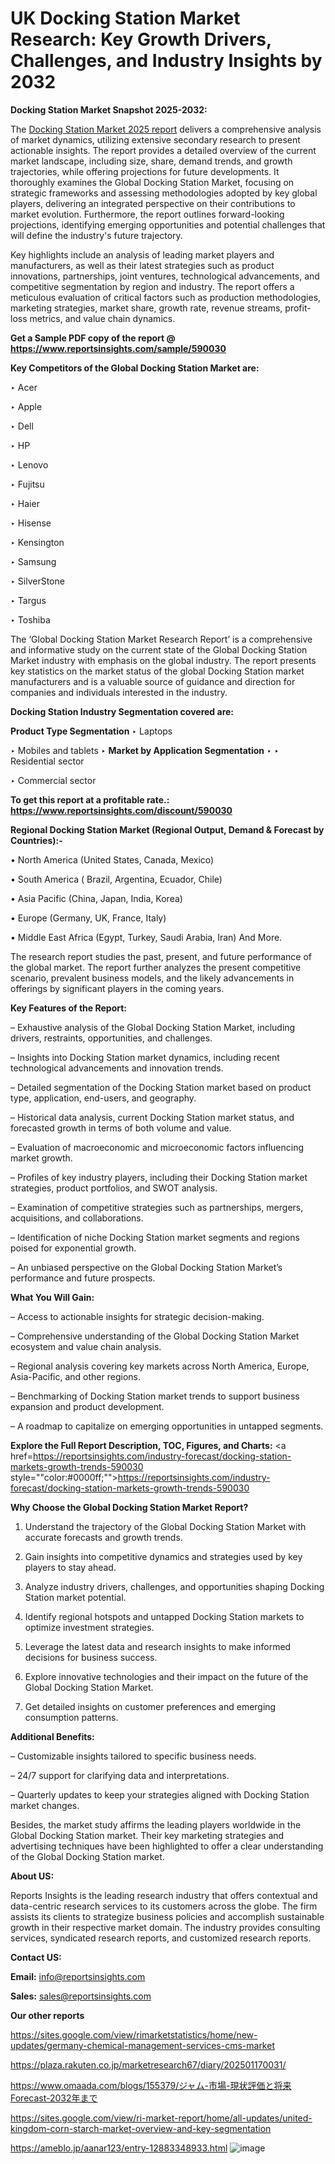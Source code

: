 # UK Docking Station Market Research: Key Growth Drivers, Challenges, and Industry Insights by 2032

<strong>Docking Station Market Snapshot 2025-2032:</strong>

The <a href=https://www.reportsinsights.com/sample/590030>Docking Station Market 2025 report</a> delivers a comprehensive analysis of market dynamics, utilizing extensive secondary research to present actionable insights. The report provides a detailed overview of the current market landscape, including size, share, demand trends, and growth trajectories, while offering projections for future developments. It thoroughly examines the Global Docking Station Market, focusing on strategic frameworks and assessing methodologies adopted by key global players, delivering an integrated perspective on their contributions to market evolution. Furthermore, the report outlines forward-looking projections, identifying emerging opportunities and potential challenges that will define the industry's future trajectory.

Key highlights include an analysis of leading market players and manufacturers, as well as their latest strategies such as product innovations, partnerships, joint ventures, technological advancements, and competitive segmentation by region and industry. The report offers a meticulous evaluation of critical factors such as production methodologies, marketing strategies, market share, growth rate, revenue streams, profit-loss metrics, and value chain dynamics.

<strong>Get a Sample PDF copy of the report @ <a href=https://www.reportsinsights.com/sample/590030 style=color:#0000ff;>https://www.reportsinsights.com/sample/590030</a></strong>

<strong>Key Competitors of the Global Docking Station Market are:</strong>

‣ Acer

‣ Apple

‣ Dell

‣ HP

‣ Lenovo

‣ Fujitsu

‣ Haier

‣ Hisense

‣ Kensington

‣ Samsung

‣ SilverStone

‣ Targus

‣ Toshiba

The ‘Global Docking Station Market Research Report’ is a comprehensive and informative study on the current state of the Global Docking Station Market industry with emphasis on the global industry. The report presents key statistics on the market status of the global Docking Station market manufacturers and is a valuable source of guidance and direction for companies and individuals interested in the industry.

<strong>Docking Station Industry Segmentation covered are:</strong>

<strong>Product Type Segmentation</strong>
‣
Laptops

‣ Mobiles and tablets
‣ 
<strong>Market by Application Segmentation</strong>
‣
‣  Residential sector

‣ Commercial sector

<strong>To get this report at a profitable rate.: <a href=https://www.reportsinsights.com/discount/590030 style=color:#0000ff;>https://www.reportsinsights.com/discount/590030</a></strong>

<strong>Regional Docking Station Market (Regional Output, Demand &amp; Forecast by Countries):-</strong>

• North America (United States, Canada, Mexico)

• South America ( Brazil, Argentina, Ecuador, Chile)

• Asia Pacific (China, Japan, India, Korea)

• Europe (Germany, UK, France, Italy)

• Middle East Africa (Egypt, Turkey, Saudi Arabia, Iran) And More.

The research report studies the past, present, and future performance of the global market. The report further analyzes the present competitive scenario, prevalent business models, and the likely advancements in offerings by significant players in the coming years.

<strong>Key Features of the Report:</strong>

– Exhaustive analysis of the Global Docking Station Market, including drivers, restraints, opportunities, and challenges.

– Insights into Docking Station market dynamics, including recent technological advancements and innovation trends.

– Detailed segmentation of the Docking Station market based on product type, application, end-users, and geography.

– Historical data analysis, current Docking Station market status, and forecasted growth in terms of both volume and value.

– Evaluation of macroeconomic and microeconomic factors influencing market growth.

– Profiles of key industry players, including their Docking Station market strategies, product portfolios, and SWOT analysis.

– Examination of competitive strategies such as partnerships, mergers, acquisitions, and collaborations.

– Identification of niche Docking Station market segments and regions poised for exponential growth.

– An unbiased perspective on the Global Docking Station Market’s performance and future prospects.

<strong>What You Will Gain:</strong>

– Access to actionable insights for strategic decision-making.

– Comprehensive understanding of the Global Docking Station Market ecosystem and value chain analysis.

– Regional analysis covering key markets across North America, Europe, Asia-Pacific, and other regions.

– Benchmarking of Docking Station market trends to support business expansion and product development.

– A roadmap to capitalize on emerging opportunities in untapped segments.

<strong>Explore the Full Report Description, TOC, Figures, and Charts:</strong>
<a href=https://reportsinsights.com/industry-forecast/docking-station-markets-growth-trends-590030 style=""color:#0000ff;"">https://reportsinsights.com/industry-forecast/docking-station-markets-growth-trends-590030</a>

<strong>Why Choose the Global Docking Station Market Report?</strong>

1. Understand the trajectory of the Global Docking Station Market with accurate forecasts and growth trends.

2. Gain insights into competitive dynamics and strategies used by key players to stay ahead.

3. Analyze industry drivers, challenges, and opportunities shaping Docking Station market potential.

4. Identify regional hotspots and untapped Docking Station markets to optimize investment strategies.

5. Leverage the latest data and research insights to make informed decisions for business success.

6. Explore innovative technologies and their impact on the future of the Global Docking Station Market.

7. Get detailed insights on customer preferences and emerging consumption patterns.

<strong>Additional Benefits:</strong>

– Customizable insights tailored to specific business needs.

– 24/7 support for clarifying data and interpretations.

– Quarterly updates to keep your strategies aligned with Docking Station market changes.

Besides, the market study affirms the leading players worldwide in the Global Docking Station market. Their key marketing strategies and advertising techniques have been highlighted to offer a clear understanding of the Global Docking Station market.

<strong><strong>About US</strong>:</strong>

Reports Insights is the leading research industry that offers contextual and data-centric research services to its customers across the globe. The firm assists its clients to strategize business policies and accomplish sustainable growth in their respective market domain. The industry provides consulting services, syndicated research reports, and customized research reports.

<strong>Contact US:</strong>

<p class=><b>Email:</b> <a href=mailto:info@reportsinsights.com>info@reportsinsights.com</a></p>
<p class=><b>Sales:</b> <a href=mailto:sales@reportsinsights.com>sales@reportsinsights.com</a></p>

<strong>Our other reports</strong>

<a href=https://sites.google.com/view/rimarketstatistics/home/new-updates/germany-chemical-management-services-cms-market>https://sites.google.com/view/rimarketstatistics/home/new-updates/germany-chemical-management-services-cms-market</a>

<a href=https://plaza.rakuten.co.jp/marketresearch67/diary/202501170031/>https://plaza.rakuten.co.jp/marketresearch67/diary/202501170031/</a>

<a href=https://www.omaada.com/blogs/155379/ジャム-市場-現状評価と将来Forecast-2032年まで>https://www.omaada.com/blogs/155379/ジャム-市場-現状評価と将来Forecast-2032年まで</a>

<a href=https://sites.google.com/view/ri-market-report/home/all-updates/united-kingdom-corn-starch-market-overview-and-key-segmentation>https://sites.google.com/view/ri-market-report/home/all-updates/united-kingdom-corn-starch-market-overview-and-key-segmentation</a>

<a href=https://ameblo.jp/aanar123/entry-12883348933.html>https://ameblo.jp/aanar123/entry-12883348933.html</a>
![image](https://github.com/user-attachments/assets/16bfde44-118a-44b4-be55-6fe32e7971f1)
